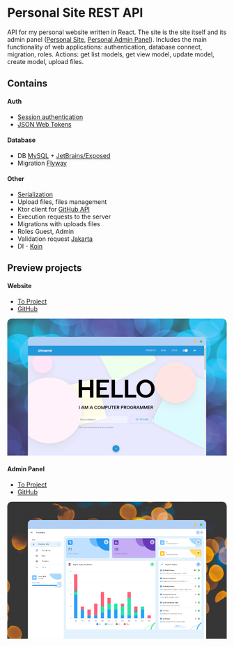 Personal Site REST API
===================

API for my personal website written in React. The site is the site itself and its admin
panel ([Personal Site](https://version2.keygenqt.com/), [Personal Admin Panel](https://adminka.keygenqt.com/)).
Includes the main functionality of web applications: authentication, database connect, migration, roles. Actions: get
list models, get view model, update model, create model, upload files.

## Contains

#### Auth

* [Session authentication](https://ktor.io/docs/session-auth.html)
* [JSON Web Tokens](https://ktor.io/docs/jwt.html)

#### Database

* DB [MySQL](https://www.mysql.com/) + [JetBrains/Exposed](https://github.com/JetBrains/Exposed)
* Migration [Flyway](https://flywaydb.org/)

#### Other
* [Serialization](https://kotlinlang.org/docs/serialization.html)
* Upload files, files management
* Ktor client for [GitHub API](https://docs.github.com/en/rest)
* Execution requests to the server
* Migrations with uploads files
* Roles Guest, Admin
* Validation request [Jakarta](https://beanvalidation.org/)
* DI - [Koin](https://insert-koin.io/)

## Preview projects

#### Website

* [To Project](https://version2.keygenqt.com/)
* [GitHub](https://github.com/keygenqt/vz-site-react)

![alt text](https://github.com/keygenqt/vz-site-react/blob/main/data/preview-1000.png?raw=true)

#### Admin Panel

* [To Project](https://adminka.keygenqt.com/)
* [GitHub](https://github.com/keygenqt/vz-site-admin-react)

![alt text](https://github.com/keygenqt/vz-site-admin-react/blob/main/data/preview-1000.png?raw=true)

<style>
  .md-content__button {
    display: none;
  }
  img {
    border-top-left-radius: 10px;
    border-top-right-radius: 10px;
  }
</style>